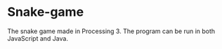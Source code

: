 # Snake-game
The snake game made in Processing 3. The program can be run in both JavaScript and Java.
